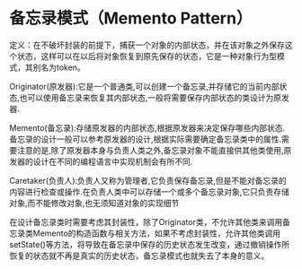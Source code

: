 # 备忘录模式（Memento Pattern）

定义：在不破坏封装的前提下，捕获一个对象的内部状态，并在该对象之外保存这个状态，这样可以在以后将对象恢复到原先保存的状态，它是一种对象行为型模式，其别名为token。



Originator(原发器):它是一个普通类,可以创建一个备忘录,并存储它的当前内部状态,也可以使用备忘录来恢复其内部状态,一般将需要保存内部状态的类设计为原发器.



Memento(备忘录):存储原发器的内部状态,根据原发器来决定保存哪些内部状态.备忘录的设计一般可以参考原发器的设计,根据实际需要确定备忘录类中的属性.需要注意的是,除了原发器本身与负责人类之外,备忘录对象不能直接供其他类使用,原发器的设计在不同的编程语言中实现机制会有所不同.



Caretaker(负责人):负责人又称为管理者,它负责保存备忘录,但是不能对备忘录的内容进行检查或操作.在负责人类中可以存储一个或多个备忘录对象,它只负责存储对象,而不能修改对象,也无须知道对象的实现细节



在设计备忘录类时需要考虑其封装性，除了Originator类，不允许其他类来调用备忘录类Memento的构造函数与相关方法，如果不考虑封装性，允许其他类调用setState()等方法，将导致在备忘录中保存的历史状态发生改变，通过撤销操作所恢复的状态就不再是真实的历史状态，备忘录模式也就失去了本身的意义。 